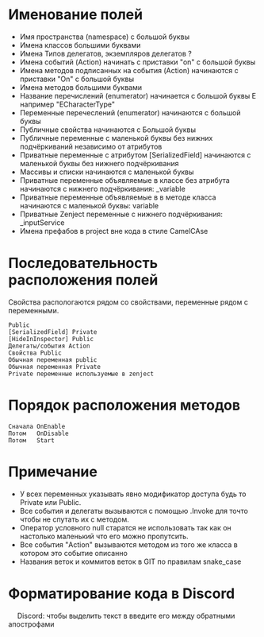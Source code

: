 # Именование полей
- Имя пространства (namespace) с большой буквы
- Имена классов большими буквами
- Имена Типов делегатов, экземпляров делегатов ?
- Имена событий (Action) начинать с приставки "on" с большой буквы
- Имена методов подписанных на события (Action) начинаются с приставки "On" с большой буквы
- Имена методов большими буквами
- Название перечислений (enumerator) начинается с большой буквы E например "ECharacterType"
- Переменные перечеслений (enumerator) начинаются с большой буквы
- Публичные свойства начинаются с Большой буквы
- Публичные переменные с маленькой буквы без нижних подчёркиваний независимо от атрибутов
- Приватные переменные с атрибутом [SerializedField] начинаются с маленькой буквы без нижнего подчёркивания
- Массивы и списки начинаются с маленькой буквы
- Приватные переменные объявляемые в классе без атрибута начинаются с нижнего подчёркивания: _variable
- Приватные переменные объявляемые в в методе класса начинаются с маленькой буквы: variable
- Приватные Zenject переменные с нижнего подчёркивания: _inputService
- Имена префабов в project вне кода в стиле CamelCAse

# Последовательность расположения полей

Свойства распологаются рядом со свойствами, переменные рядом с переменными.
```
Public
[SerializedField] Private
[HideInInspector] Public
Делегаты/события Action
Свойства Public
Обычная переменная public
Обычная переменная Private
Private переменные используемые в zenject
```
# Порядок расположения методов

```
Сначала OnEnable
Потом 	OnDisable
Потом 	Start
```

# Примечание
- У всех переменных указывать явно модификатор доступа будь то Private или Public.
- Все события и делегаты вызываются с помощью .Invoke для точто чтобы не спутать их с методом.
- Оператор условного null старатся не использовать так как он настолько маленький что его можно пропутсить.
- Все события "Action" вызываются методом из того же класса в котором это событие описанно
- Названия веток и коммитов веток в GIT по правилам snake_case

# Форматирование кода в Discord
```  ``` Discord: чтобы выделить текст в введите его между обратными апострофами
